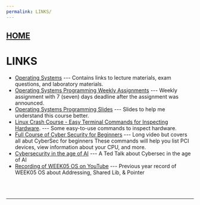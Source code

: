 ```yaml
---
permalink: LINKS/
---
```


## [HOME](../)

# LINKS

* [Operating Systems](https://os.vlsm.org/) ---
  Contains links to lecture materials, exam questions, and laboratory materials.
* [Operating Systems Programming Weekly Assignments](https://demos.vlsm.org/) ---
  Weekly assignment with 7 (seven) days deadline after the assignment was announced.
* [Operating Systems Programming Slides](https://docos.vlsm.org/) ---
  Slides to help me understand this course better.
* [Linux Crash Course - Easy Terminal Commands for Inspecting Hardware](https://youtu.be/oGyJr-iUwt8?si=59V2boc0XfmlFekg). ---
Some easy-to-use commands to inspect hardware. 
* [Full Course of Cyber Security for Beginners](https://www.youtube.com/watch?v=U_P23SqJaDc) --- 
Long video but covers all abut CyberSec for beginners
These commands will help you list PCI devices, view information about your CPU, and more.
* [Cybersecurity in the age of AI](https://youtu.be/qVET1vD3NtQ?si=bY2KSkQ7V7DoN3rG) ---
A Ted Talk about Cybersec in the age of AI
* [Recording of WEEK05 OS on YouTube](https://youtu.be/uFj7mKNq1t0?si=HTYe3KwTkHKmYBSU) ---
Previous year record of WEEK05 OS about Addressing, Shared Lib, & Pointer
<br>
<br>
<hr>
